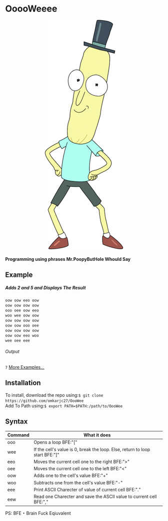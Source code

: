 # OoooWeeee

<p align="center">
	<img src="logo.png" />
</p>

#### Programming using phrases Mr.PoopyButHole Whould Say

## Example
##### Adds 2 and 5 and Displays The Result
```
oow oow eeo oow 
oow oow oow oow 
ooo oee oow eeo
woo wee oow oow
oow oow oow oow 
oow oow ooo oee 
oow oow oow oow 
oow oow eeo woo 
wee oee eee      
```
###### Output
```7```
[More Examples...](https://github.com/omkarjc27/OooWee/Examples)


## Installation
To install, download the repo using:```$ git clone https://github.com/omkarjc27/OooWee```<br>
Add To Path using:```$ export PATH=$PATH:/path/to/OooWee```

## Syntax
| Command 	| What it does															|
| ---------	| --------------------------------------------------------------------- |
|  ooo    	| Opens a loop BFE:"[" |
|  wee    	| If the cell's value is 0, break the loop. Else, return to loop start 	BFE:"]" |
|  eeo    	| Moves the current cell one to the right BFE:">" |
|  oee    	| Moves the current cell one to the left BFE:"<" |
|  oow    	| Adds one to the cell's value BFE:"+" |
|  woo    	| Subtracts one from the cell's value BFE:"-" |
|  eee    	| Print ASCII Charecter of value of current cell BFE:"." |
|  eew    	| Read one Charecter and save the ASCII value to current cell  BFE:"," |

PS: BFE ‣ Brain Fuck Eqiuvalent 
